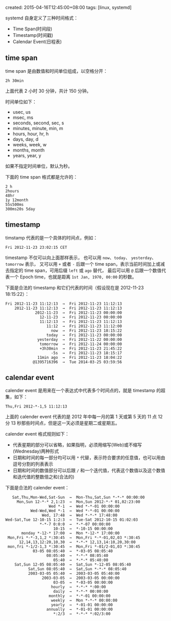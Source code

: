 created: 2015-04-16T12:45:00+08:00
tags: [linux, systemd]


systemd 自身定义了三种时间格式：

* Time Span(时间段)
* Timestamp(时间戳)
* Calendar Event(日程表)


## time span

time span 是由数值和时间单位组成，以空格分开：

```
2h 30min
```

上面代表 2 小时 30 分钟，共计 150 分钟。

时间单位如下：

* usec, us
* msec, ms
* seconds, second, sec, s
* minutes, minute, min, m
* hours, hour, hr, h
* days, day, d
* weeks, week, w
* months, month
* years, year, y

如果不指定时间单位，默认为秒。

下面的 time span 格式都是允许的：

```
2 h
2hours
48hr
1y 12month
55s500ms
300ms20s 5day
```

## timestamp

timstamp 代表的是一个具体的时间点，例如：

```
Fri 2012-11-23 23:02:15 CET
```

timestamp 不仅可以向上面那样表示，
也可以用 `now`、`today`、 `yesterday`、 `tomorrow` 表示，
又可以用 `+` 或者 `-` 后跟一个 time span，表示当前时间加上或减去指定的 time span，可用后缀 `left` 或 `ago` 替代，
最后可以用 `@` 后跟一个数值代表一个 Epoch time，也就是距离 `1st Jan, 1970, 00:00` 的秒数。

下面是合法的 timestamp 和它们代表的时间（假设现在是 2012-11-23 18:15:22）：

```
Fri 2012-11-23 11:12:13  →  Fri 2012-11-23 11:12:13
    2012-11-23 11:12:13  →  Fri 2012-11-23 11:12:13
             2012-11-23  →  Fri 2012-11-23 00:00:00
               12-11-23  →  Fri 2012-11-23 00:00:00
               11:12:13  →  Fri 2012-11-23 11:12:13
                  11:12  →  Fri 2012-11-23 11:12:00
                    now  →  Fri 2012-11-23 18:15:22
                  today  →  Fri 2012-11-23 00:00:00
              yesterday  →  Fri 2012-11-22 00:00:00
               tomorrow  →  Fri 2012-11-24 00:00:00
               +3h30min  →  Fri 2012-11-23 21:45:22
                    -5s  →  Fri 2012-11-23 18:15:17
              11min ago  →  Fri 2012-11-23 18:04:22
            @1395716396  →  Tue 2014-03-25 03:59:56
```


## calendar event

calender event 是用来在一个表达式中代表多个时间点的，就是 timestamp 的超集，如下：

```
Thu,Fri 2012-*-1,5 11:12:13
```

上面的 calender event 代表的是 2012 年中每一月的第 1 天或第 5 天的 11 点 12 分 13 秒那些时间点，但是这一天必须是星期二或星期五。

calender event 格式规则如下：

* 代表星期的部分可以省略，如果指明，必须用缩写(Web)或不缩写(Wednesday)两种形式
* 日期和时间的每一部分均可以用 `*` 代替，表示符合要求的任意值，也可以用由逗号分割的列表表示
* 日期和时间的数值部分可以后跟 `/` 和一个迭代值，代表这个数值以及这个数值和迭代值的整数倍之和(合法的)

下面是合法的 calender event：

```
   Sat,Thu,Mon-Wed,Sat-Sun  →  Mon-Thu,Sat,Sun *-*-* 00:00:00
     Mon,Sun 12-*-* 2,1:23  →  Mon,Sun 2012-*-* 01,02:23:00
                   Wed *-1  →  Wed *-*-01 00:00:00
           Wed-Wed,Wed *-1  →  Wed *-*-01 00:00:00
                Wed, 17:48  →  Wed *-*-* 17:48:00
Wed-Sat,Tue 12-10-15 1:2:3  →  Tue-Sat 2012-10-15 01:02:03
               *-*-7 0:0:0  →  *-*-07 00:00:00
                     10-15  →  *-10-15 00:00:00
       monday *-12-* 17:00  →  Mon *-12-* 17:00:00
 Mon,Fri *-*-3,1,2 *:30:45  →  Mon,Fri *-*-01,02,03 *:30:45
      12,14,13,12:20,10,30  →  *-*-* 12,13,14:10,20,30:00
 mon,fri *-1/2-1,3 *:30:45  →  Mon,Fri *-01/2-01,03 *:30:45
            03-05 08:05:40  →  *-03-05 08:05:40
                  08:05:40  →  *-*-* 08:05:40
                     05:40  →  *-*-* 05:40:00
    Sat,Sun 12-05 08:05:40  →  Sat,Sun *-12-05 08:05:40
          Sat,Sun 08:05:40  →  Sat,Sun *-*-* 08:05:40
          2003-03-05 05:40  →  2003-03-05 05:40:00
                2003-03-05  →  2003-03-05 00:00:00
                     03-05  →  *-03-05 00:00:00
                    hourly  →  *-*-* *:00:00
                     daily  →  *-*-* 00:00:00
                   monthly  →  *-*-01 00:00:00
                    weekly  →  Mon *-*-* 00:00:00
                    yearly  →  *-01-01 00:00:00
                  annually  →  *-01-01 00:00:00
                     *:2/3  →  *-*-* *:02/3:00
```
